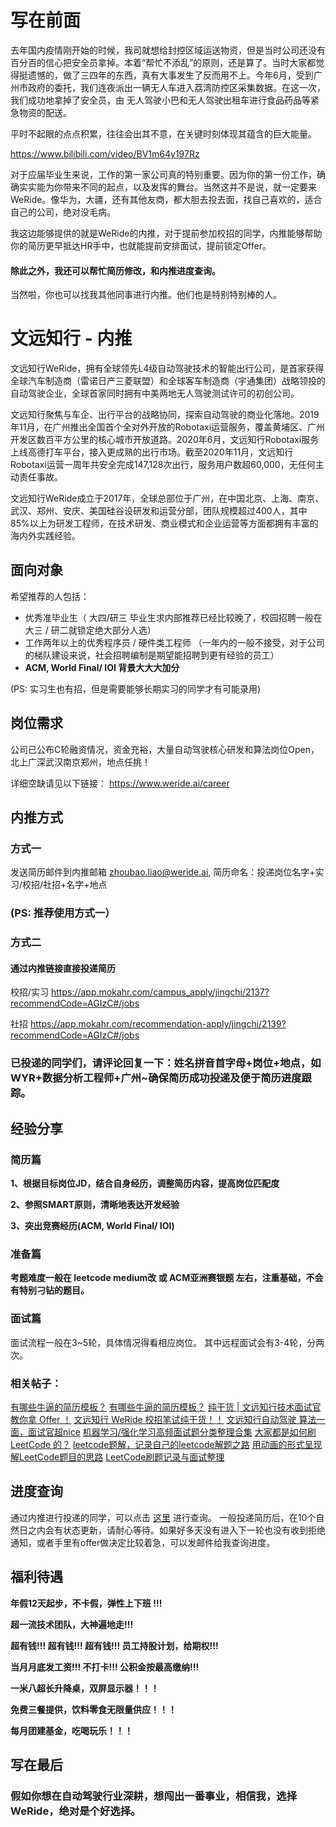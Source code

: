 # 写在前面

去年国内疫情刚开始的时候，我司就想给封控区域运送物资，但是当时公司还没有百分百的信心把安全员拿掉。本着“帮忙不添乱”的原则，还是算了。当时大家都觉得挺遗憾的，做了三四年的东西，真有大事发生了反而用不上。今年6月，受到广州市政府的委托，我们连夜派出一辆无人车进入荔湾防控区采集数据。在这一次，我们成功地拿掉了安全员，由 无人驾驶小巴和无人驾驶出租车进行食品药品等紧急物资的配送。

平时不起眼的点点积累，往往会出其不意，在关键时刻体现其蕴含的巨大能量。 

https://www.bilibili.com/video/BV1m64y197Rz

对于应届毕业生来说，工作的第一家公司真的特别重要。因为你的第一份工作，确确实实能为你带来不同的起点，以及发挥的舞台。当然这并不是说，就一定要来WeRide。像华为，大疆，还有其他友商，都大胆去投去面，找自己喜欢的，适合自己的公司，绝对没毛病。

我这边能够提供的就是WeRide的内推，对于提前参加校招的同学，内推能够帮助你的简历更早抵达HR手中，也就能提前安排面试，提前锁定Offer。

#### 除此之外，我还可以帮忙简历修改，和内推进度查询。

当然啦，你也可以找我其他同事进行内推。他们也是特别特别棒的人。 

# 文远知行 - 内推

文远知行WeRide，拥有全球领先L4级自动驾驶技术的智能出行公司，是首家获得全球汽车制造商（雷诺日产三菱联盟）和全球客车制造商（宇通集团）战略领投的自动驾驶企业，全球首家同时拥有中美两地无人驾驶测试许可的初创公司。

文远知行聚焦与车企、出行平台的战略协同，探索自动驾驶的商业化落地。2019年11月，在广州推出全国首个全对外开放的Robotaxi运营服务，覆盖黄埔区、广州开发区数百平方公里的核心城市开放道路。2020年6月，文远知行Robotaxi服务上线高德打车平台，接入更成熟的出行市场。截至2020年11月，文远知行Robotaxi运营一周年共安全完成147,128次出行，服务用户数超60,000，无任何主动责任事故。

文远知行WeRide成立于2017年，全球总部位于广州，在中国北京、上海、南京、武汉、郑州、安庆、美国硅谷设研发和运营分部，团队规模超过400人，其中85%以上为研发工程师，在技术研发、商业模式和企业运营等方面都拥有丰富的海内外实践经验。

## 面向对象
希望推荐的人包括：

   * 优秀准毕业生（ 大四/研三 毕业生求内部推荐已经比较晚了，校园招聘一般在大三 / 研二就锁定绝大部分人选） 
   * 工作两年以上的优秀程序员  / 硬件类工程师 （一年内的一般不接受，对于公司的梯队建设来说，社会招聘编制是期望能招聘到更有经验的员工）
   * **ACM, World Final/ IOI 背景大大大加分**
   
(PS: 实习生也有招，但是需要能够长期实习的同学才有可能录用)

## 岗位需求
公司已公布C轮融资情况，资金充裕，大量自动驾驶核心研发和算法岗位Open，北上广深武汉南京郑州，地点任挑！

详细空缺请见以下链接：
https://www.weride.ai/career

## 内推方式
### 方式一
发送简历邮件到内推邮箱 zhoubao.liao@weride.ai, 简历命名：投递岗位名字+实习/校招/社招+名字+地点
### (PS: 推荐使用方式一）

### 方式二
#### 通过内推链接直接投递简历
校招/实习
https://app.mokahr.com/campus_apply/jingchi/2137?recommendCode=AGIzC#/jobs

社招
https://app.mokahr.com/recommendation-apply/jingchi/2139?recommendCode=AGIzC#/jobs

### 已投递的同学们，请评论回复一下：姓名拼音首字母+岗位+地点，如WYR+数据分析工程师+广州~确保简历成功投递及便于简历进度跟踪。

## 经验分享
### 简历篇
**1、根据目标岗位JD，结合自身经历，调整简历内容，提高岗位匹配度**

**2、参照SMART原则，清晰地表达开发经验**

**3、突出竞赛经历(ACM, World Final/ IOI)**

### 准备篇
**考题难度一般在 leetcode medium改 或 ACM亚洲赛银题 左右，注重基础，不会有特别刁钻的题目。**

### 面试篇
面试流程一般在3~5轮，具体情况得看相应岗位。
其中远程面试会有3-4轮，分两次。 

### 相关帖子：

[有哪些牛逼的简历模板？](https://www.zhihu.com/question/26265144/answer/376750276)
[有哪些牛逼的简历模板？](https://www.zhihu.com/question/26265144/answer/442377149)
[纯干货 | 文远知行技术面试官教你拿 Offer ！](https://www.nowcoder.com/discuss/225529)
[文远知行 WeRide 校招笔试纯干货！！](https://www.nowcoder.com/discuss/218546)
[文远知行自动驾驶 算法一面，面试官超nice](https://www.nowcoder.com/discuss/499150)
[机器学习/强化学习高频面试题分类整理合集](https://www.nowcoder.com/discuss/610584)
[大家都是如何刷 LeetCode 的？](https://www.zhihu.com/question/280279208/answer/824585814)
[leetcode题解，记录自己的leetcode解题之路](https://github.com/azl397985856/leetcode)
[用动画的形式呈现解LeetCode题目的思路](https://github.com/MisterBooo/LeetCodeAnimation)
[LeetCode刷题记录与面试整理](https://github.com/yuanguangxin/LeetCode)

## 进度查询
通过内推进行投递的同学，可以点击 [这里](https://app.mokahr.com/m/candidate/applications/deliver-query/jingchi/) 进行查询。
一般投递简历后，在10个自然日之内会有状态更新，请耐心等待。如果好多天没有进入下一轮也没有收到拒绝通知，或者手里有offer做决定比较着急，可以发邮件给我查询进度。

## 福利待遇
**年假12天起步，不卡假，弹性上下班 !!!**

**超一流技术团队，大神遍地走!!!**

**超有钱!!! 超有钱!!! 超有钱!!! 员工持股计划，给期权!!!**

**当月月底发工资!!! 不打卡!!! 公积金按最高缴纳!!!**

**一米八超长升降桌，双屏显示器！！！**

**免费三餐提供，饮料零食无限量供应！！！**

**每月团建基金，吃喝玩乐！！！**

## 写在最后
### 假如你想在自动驾驶行业深耕，想闯出一番事业，相信我，选择WeRide，绝对是个好选择。

